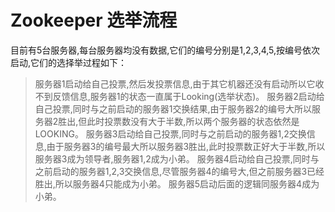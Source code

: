 # Zookeeper 选举流程
目前有5台服务器,每台服务器均没有数据,它们的编号分别是1,2,3,4,5,按编号依次启动,它们的选择举过程如下：
> 服务器1启动给自己投票,然后发投票信息,由于其它机器还没有启动所以它收不到反馈信息,服务器1的状态一直属于Looking(选举状态)。
> 服务器2启动给自己投票,同时与之前启动的服务器1交换结果,由于服务器2的编号大所以服务器2胜出,但此时投票数没有大于半数,所以两个服务器的状态依然是LOOKING。
> 服务器3启动给自己投票,同时与之前启动的服务器1,2交换信息,由于服务器3的编号最大所以服务器3胜出,此时投票数正好大于半数,所以服务器3成为领导者,服务器1,2成为小弟。
> 服务器4启动给自己投票,同时与之前启动的服务器1,2,3交换信息,尽管服务器4的编号大,但之前服务器3已经胜出,所以服务器4只能成为小弟。
> 服务器5启动后面的逻辑同服务器4成为小弟。